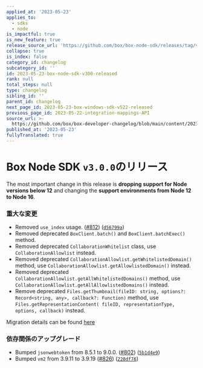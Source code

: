 ```yaml
---
applied_at: '2023-05-23'
applies_to:
  - sdks
  - node
is_impactful: true
is_new_feature: true
release_source_url: 'https://github.com/box/box-node-sdk/releases/tag/v3.0.0'
collapse: true
is_index: false
category_id: changelog
subcategory_id: ''
id: 2023-05-23-box-node-sdk-v300-released
rank: null
total_steps: null
type: changelog
sibling_id: ''
parent_id: changelog
next_page_id: 2023-05-23-box-windows-sdk-v522-released
previous_page_id: 2023-05-22-integration-mappings-API
source_url: >-
  https://github.com/box/box-developer-changelog/blob/main/content/2023/05-23-box-node-sdk-v300-released.md
published_at: '2023-05-23'
fullyTranslated: true
---
```

# Box Node SDK `v3.0.0`のリリース

The most important change in this release is **dropping support for Node versions below 12** and changing the **support environments from Node 12 to Node 16**.

### 重大な変更

* Removed `use_index` usage. ([#812](https://github.com/box/box-node-sdk/pull/812)) ([`d56799a`](https://github.com/box/box-node-sdk/commit/d56799a61f42265d7785f99e92a449c58d125aef))
* Removed deprecated `BoxClient.batch()` and `BoxClient.batchExec()` method.
* Removed deprecated `CollaborationWhitelist` class, use `CollaborationAllowlist` instead.
* Removed deprecated `CollaborationAllowlist.getWhitelistedDomain()` method, use `CollaborationAllowlist.getAllowlistedDomain()` instead.
* Removed deprecated `CollaborationAllowlist.getAllWhitelistedDomains()` method, use `CollaborationAllowlist.getAllAllowlistedDomains()` instead.
* Remove deprecated `Files.getThumbnail(fileID: string, options?: Record<string, any>, callback?: Function)` method, use `Files.getRepresentationContent( fileID, representationType, options, callback)` instead.

Migration details can be found [here](https://github.com/box/box-node-sdk/blob/v3.0.0/docs/upgrade/2.x.x%20to%203.x.x.md)

### 依存関係のアップグレード

* Bumped `jsonwebtoken` from 8.5.1 to 9.0.0. ([#802](https://github.com/box/box-node-sdk/pull/802)) ([`5b1d4e9`](https://github.com/box/box-node-sdk/pull/828/commits/5b1d4e9ec557c14c1d27695733cc0bcae49061cb))
* Bumped `vm2` from 3.9.11 to 3.9.19 ([#826](https://github.com/box/box-node-sdk/pull/826)) ([`220df76`](https://github.com/box/box-node-sdk/commit/220df765080bc27c91daed51ac46620f6bc8b9ed))
